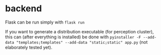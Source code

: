 # backend

Flask can be run simply with `flask run`

If you want to generate a distribution executable (for perception cluster), this can (after everything is installed) be done with `pyinstaller -F --add-data "templates;templates" --add-data "static;static" app.py` (not elaborately tested yet).